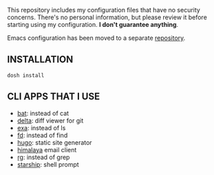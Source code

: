 This repository includes my configuration files that have no security
concerns. There's no personal information, but please review it before
starting using my configuration. **I don't guarantee anything**.

Emacs configuration has been moved to a separate
[repository](https://github.com/gkmngrgn/emacs.d).


## INSTALLATION

    dosh install


## CLI APPS THAT I USE

- [bat](https://github.com/sharkdp/bat): instead of cat
- [delta](https://github.com/dandavison/delta): diff viewer for git
- [exa](https://github.com/ogham/exa): instead of ls
- [fd](https://github.com/sharkdp/fd): instead of find
- [hugo](https://github.com/gohugoio/hugo): static site generator
- [himalaya](https://github.com/soywod/himalaya) email client
- [rg](https://github.com/BurntSushi/ripgrep): instead of grep
- [starship](https://github.com/starship/starship): shell prompt
